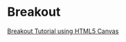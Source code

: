# Breakout

[Breakout Tutorial using HTML5 Canvas](https://developer.mozilla.org/en-US/docs/Games/Tutorials/2D_Breakout_game_pure_JavaScript)

